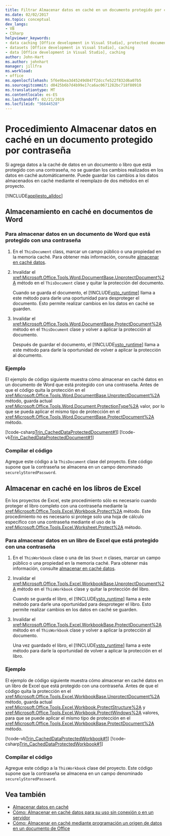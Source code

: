 ```yaml
---
title: Filtrar Almacenar datos en caché en un documento protegido por contraseña
ms.date: 02/02/2017
ms.topic: conceptual
dev_langs:
- VB
- CSharp
helpviewer_keywords:
- data caching [Office development in Visual Studio], protected documents
- datasets [Office development in Visual Studio], caching
- data [Office development in Visual Studio], caching
author: John-Hart
ms.author: johnhart
manager: jillfra
ms.workload:
- office
ms.openlocfilehash: 5f6e9bea3d45249d847f2dccfe522f832d6a07b5
ms.sourcegitcommit: d0425b6b7d4b99e17ca6ac0671282bc718f80910
ms.translationtype: MT
ms.contentlocale: es-ES
ms.lasthandoff: 02/21/2019
ms.locfileid: "56644528"
---
```

# <a name="how-to-cache-data-in-a-password-protected-document"></a>Procedimiento Almacenar datos en caché en un documento protegido por contraseña
  Si agrega datos a la caché de datos en un documento o libro que está protegido con una contraseña, no se guardan los cambios realizados en los datos en caché automáticamente. Puede guardar los cambios a los datos almacenados en caché mediante el reemplazo de dos métodos en el proyecto.

 [!INCLUDE[appliesto_alldoc](../vsto/includes/appliesto-alldoc-md.md)]

## <a name="caching-in-word-documents"></a>Almacenamiento en caché en documentos de Word

### <a name="to-cache-data-in-a-word-document-that-is-protected-with-a-password"></a>Para almacenar datos en un documento de Word que está protegido con una contraseña

1.  En el `ThisDocument` class, marcar un campo público o una propiedad en la memoria caché. Para obtener más información, consulte [almacenar en caché datos](../vsto/caching-data.md).

2.  Invalidar el <xref:Microsoft.Office.Tools.Word.DocumentBase.UnprotectDocument%2A> método en el `ThisDocument` clase y quitar la protección del documento.

     Cuando se guarda el documento, el [!INCLUDE[vsto_runtime](../vsto/includes/vsto-runtime-md.md)] llama a este método para darle una oportunidad para desproteger el documento. Esto permite realizar cambios en los datos en caché se guarden.

3.  Invalidar el <xref:Microsoft.Office.Tools.Word.DocumentBase.ProtectDocument%2A> método en el `ThisDocument` clase y volver a aplicar la protección al documento.

     Después de guardar el documento, el [!INCLUDE[vsto_runtime](../vsto/includes/vsto-runtime-md.md)] llama a este método para darle la oportunidad de volver a aplicar la protección al documento.

### <a name="example"></a>Ejemplo
 El ejemplo de código siguiente muestra cómo almacenar en caché datos en un documento de Word que está protegido con una contraseña. Antes de que el código quita la protección en el <xref:Microsoft.Office.Tools.Word.DocumentBase.UnprotectDocument%2A> método, guarda actual <xref:Microsoft.Office.Tools.Word.Document.ProtectionType%2A> valor, por lo que se pueda aplicar el mismo tipo de protección en el <xref:Microsoft.Office.Tools.Word.DocumentBase.ProtectDocument%2A> método.

 [!code-csharp[Trin_CachedDataProtectedDocument#1](../vsto/codesnippet/CSharp/Trin_CachedDataProtectedDocument/ThisDocument.cs#1)]
 [!code-vb[Trin_CachedDataProtectedDocument#1](../vsto/codesnippet/VisualBasic/Trin_CachedDataProtectedDocument/ThisDocument.vb#1)]

### <a name="compile-the-code"></a>Compilar el código
 Agregue este código a la `ThisDocument` clase del proyecto. Este código supone que la contraseña se almacena en un campo denominado `securelyStoredPassword`.

## <a name="cache-in-excel-workbooks"></a>Almacenar en caché en los libros de Excel
 En los proyectos de Excel, este procedimiento sólo es necesario cuando proteger el libro completo con una contraseña mediante la <xref:Microsoft.Office.Tools.Excel.Workbook.Protect%2A> método. Este procedimiento no es necesario si protege solo una hoja de cálculo específico con una contraseña mediante el uso de la <xref:Microsoft.Office.Tools.Excel.Worksheet.Protect%2A> método.

### <a name="to-cache-data-in-an-excel-workbook-that-is-protected-with-a-password"></a>Para almacenar datos en un libro de Excel que está protegido con una contraseña

1.  En el `ThisWorkbook` clase o una de las `Sheet` *n* clases, marcar un campo público o una propiedad en la memoria caché. Para obtener más información, consulte [almacenar en caché datos](../vsto/caching-data.md).

2.  Invalidar el <xref:Microsoft.Office.Tools.Excel.WorkbookBase.UnprotectDocument%2A> método en el `ThisWorkbook` clase y quitar la protección del libro.

     Cuando se guarda el libro, el [!INCLUDE[vsto_runtime](../vsto/includes/vsto-runtime-md.md)] llama a este método para darle una oportunidad para desproteger el libro. Esto permite realizar cambios en los datos en caché se guarden.

3.  Invalidar el <xref:Microsoft.Office.Tools.Excel.WorkbookBase.ProtectDocument%2A> método en el `ThisWorkbook` clase y volver a aplicar la protección al documento.

     Una vez guardado el libro, el [!INCLUDE[vsto_runtime](../vsto/includes/vsto-runtime-md.md)] llama a este método para darle la oportunidad de volver a aplicar la protección en el libro.

### <a name="example"></a>Ejemplo
 El ejemplo de código siguiente muestra cómo almacenar en caché datos en un libro de Excel que está protegido con una contraseña. Antes de que el código quita la protección en el <xref:Microsoft.Office.Tools.Excel.WorkbookBase.UnprotectDocument%2A> método, guarda actual <xref:Microsoft.Office.Tools.Excel.Workbook.ProtectStructure%2A> y <xref:Microsoft.Office.Tools.Excel.Workbook.ProtectWindows%2A> valores, para que se puede aplicar el mismo tipo de protección en el <xref:Microsoft.Office.Tools.Excel.WorkbookBase.ProtectDocument%2A> método.

 [!code-vb[Trin_CachedDataProtectedWorkbook#1](../vsto/codesnippet/VisualBasic/Trin_CachedDataProtectedWorkbook/ThisWorkbook.vb#1)]
 [!code-csharp[Trin_CachedDataProtectedWorkbook#1](../vsto/codesnippet/CSharp/Trin_CachedDataProtectedWorkbook/ThisWorkbook.cs#1)]

### <a name="compile-the-code"></a>Compilar el código
 Agregue este código a la `ThisWorkbook` clase del proyecto. Este código supone que la contraseña se almacena en un campo denominado `securelyStoredPassword`.

## <a name="see-also"></a>Vea también
- [Almacenar datos en caché](../vsto/caching-data.md)
- [Cómo: Almacenar en caché datos para su uso sin conexión o en un servidor](../vsto/how-to-cache-data-for-use-offline-or-on-a-server.md)
- [Cómo: Almacenar en caché mediante programación un origen de datos en un documento de Office](../vsto/how-to-programmatically-cache-a-data-source-in-an-office-document.md)
